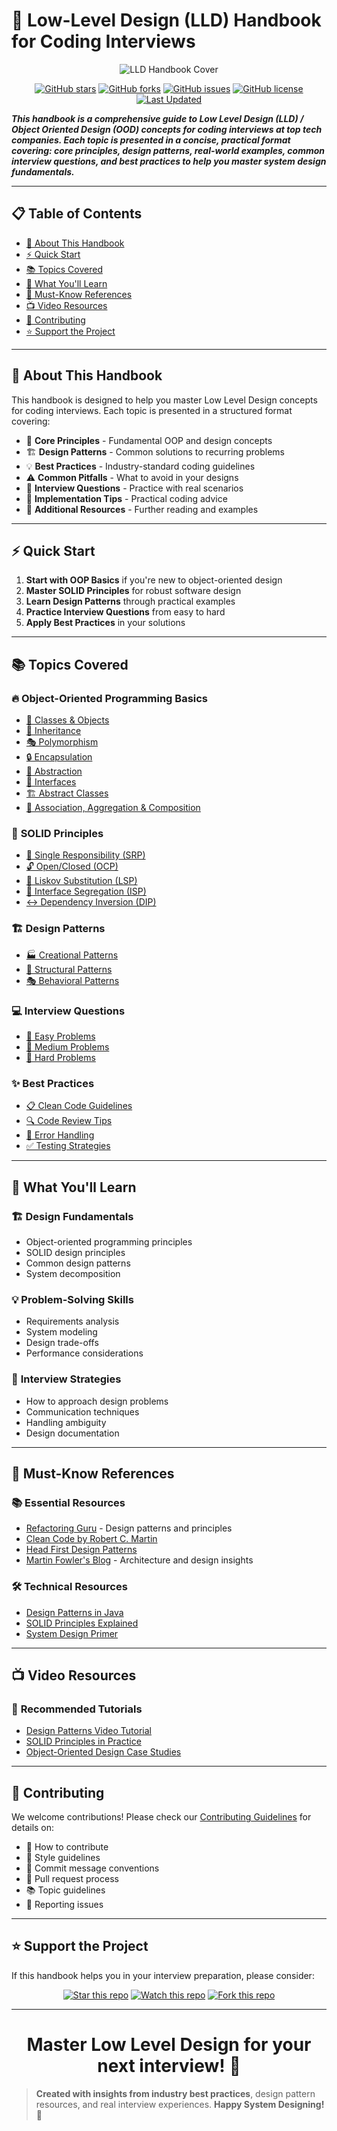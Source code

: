 # 📘 Low-Level Design (LLD) Handbook for Coding Interviews

<div align="center">
  
![LLD Handbook Cover](https://github.com/user-attachments/assets/94df66b5-502a-49f3-873f-6a65556eed73)

[![GitHub stars](https://img.shields.io/github/stars/TharunKumarReddyPolu/LLD-Handbook-for-Coding-Interviews?style=social)](https://github.com/TharunKumarReddyPolu/LLD-Handbook-for-Coding-Interviews/stargazers)
[![GitHub forks](https://img.shields.io/github/forks/TharunKumarReddyPolu/LLD-Handbook-for-Coding-Interviews?style=social)](https://github.com/TharunKumarReddyPolu/LLD-Handbook-for-Coding-Interviews/network/members)
[![GitHub issues](https://img.shields.io/github/issues/TharunKumarReddyPolu/LLD-Handbook-for-Coding-Interviews)](https://github.com/TharunKumarReddyPolu/LLD-Handbook-for-Coding-Interviews/issues)
[![GitHub license](https://img.shields.io/github/license/TharunKumarReddyPolu/LLD-Handbook-for-Coding-Interviews)](https://github.com/TharunKumarReddyPolu/LLD-Handbook-for-Coding-Interviews/blob/main/LICENSE)
[![Last Updated](https://img.shields.io/badge/last%20updated-July%202025-blue)](https://github.com/TharunKumarReddyPolu/LLD-Handbook-for-Coding-Interviews)

</div>

**_This handbook is a comprehensive guide to Low Level Design (LLD) / Object Oriented Design (OOD) concepts for coding interviews at top tech companies. Each topic is presented in a concise, practical format covering: core principles, design patterns, real-world examples, common interview questions, and best practices to help you master system design fundamentals._**

---

## 📋 Table of Contents

- [🎯 About This Handbook](#-about-this-handbook)
- [⚡ Quick Start](#-quick-start)
- [📚 Topics Covered](#-topics-covered)
- [🎯 What You'll Learn](#-what-youll-learn)
- [📖 Must-Know References](#-must-know-references)
- [📺 Video Resources](#-video-resources)
- [🤝 Contributing](#-contributing)
- [⭐ Support the Project](#-support-the-project)

---

## 🎯 About This Handbook

This handbook is designed to help you master Low Level Design concepts for coding interviews. Each topic is presented in a structured format covering:

- 🔑 **Core Principles** - Fundamental OOP and design concepts
- 🏗️ **Design Patterns** - Common solutions to recurring problems
- 💡 **Best Practices** - Industry-standard coding guidelines
- ⚠️ **Common Pitfalls** - What to avoid in your designs
- 🎯 **Interview Questions** - Practice with real scenarios
- 📝 **Implementation Tips** - Practical coding advice
- 🔗 **Additional Resources** - Further reading and examples

---

## ⚡ Quick Start

1. **Start with OOP Basics** if you're new to object-oriented design
2. **Master SOLID Principles** for robust software design
3. **Learn Design Patterns** through practical examples
4. **Practice Interview Questions** from easy to hard
5. **Apply Best Practices** in your solutions

---

## 📚 Topics Covered

### 🔥 **Object-Oriented Programming Basics**
- [📌 Classes & Objects](ood-basics/classes-and-objects.md)
- [🔄 Inheritance](ood-basics/inheritance.md)
- [🎭 Polymorphism](ood-basics/polymorphism.md)
- [🔒 Encapsulation](ood-basics/encapsulation.md)
- [🎯 Abstraction](ood-basics/abstraction.md)
- [🔌 Interfaces](ood-basics/interfaces.md)
- [🏗️ Abstract Classes](ood-basics/abstract-classes.md)
- [🤝 Association, Aggregation & Composition](ood-basics/relationships.md)

### 🌟 **SOLID Principles**
- [🎯 Single Responsibility (SRP)](solid-principles/srp.md)
- [🔓 Open/Closed (OCP)](solid-principles/ocp.md)
- [🔄 Liskov Substitution (LSP)](solid-principles/lsp.md)
- [🔌 Interface Segregation (ISP)](solid-principles/isp.md)
- [↔️ Dependency Inversion (DIP)](solid-principles/dip.md)

### 🏗️ **Design Patterns**
- [🏭 Creational Patterns](design-patterns/creational/README.md)
- [🔨 Structural Patterns](design-patterns/structural/README.md)
- [🎭 Behavioral Patterns](design-patterns/behavioral/README.md)

### 💻 **Interview Questions**
- [📝 Easy Problems](interview-questions/easy/README.md)
- [🔄 Medium Problems](interview-questions/medium/README.md)
- [🚀 Hard Problems](interview-questions/hard/README.md)

### ✨ **Best Practices**
- [📋 Clean Code Guidelines](best-practices/clean-code.md)
- [🔍 Code Review Tips](best-practices/code-review.md)
- [🐛 Error Handling](best-practices/error-handling.md)
- [✅ Testing Strategies](best-practices/testing.md)

---

## 🎯 What You'll Learn

### 🏗️ **Design Fundamentals**
- Object-oriented programming principles
- SOLID design principles
- Common design patterns
- System decomposition

### 💡 **Problem-Solving Skills**
- Requirements analysis
- System modeling
- Design trade-offs
- Performance considerations

### 🎤 **Interview Strategies**
- How to approach design problems
- Communication techniques
- Handling ambiguity
- Design documentation

---

## 📖 Must-Know References

### 📚 **Essential Resources**
- [Refactoring Guru](https://refactoring.guru/) - Design patterns and principles
- [Clean Code by Robert C. Martin](https://www.amazon.com/Clean-Code-Handbook-Software-Craftsmanship/dp/0132350882)
- [Head First Design Patterns](https://www.amazon.com/Head-First-Design-Patterns-Object-Oriented/dp/149207800X)
- [Martin Fowler's Blog](https://martinfowler.com/) - Architecture and design insights

### 🛠️ **Technical Resources**
- [Design Patterns in Java](https://www.journaldev.com/1827/java-design-patterns-example-tutorial)
- [SOLID Principles Explained](https://www.digitalocean.com/community/conceptual-articles/s-o-l-i-d-the-first-five-principles-of-object-oriented-design)
- [System Design Primer](https://github.com/donnemartin/system-design-primer)

---

## 📺 Video Resources

### 🎥 **Recommended Tutorials**
- [Design Patterns Video Tutorial](https://www.youtube.com/watch?v=v9ejT8FO-7I)
- [SOLID Principles in Practice](https://www.youtube.com/watch?v=rtmFCcjEgEw)
- [Object-Oriented Design Case Studies](https://www.youtube.com/watch?v=fJW65Wo7IHI)

---

## 🤝 Contributing

We welcome contributions! Please check our [Contributing Guidelines](CONTRIBUTING.md) for details on:

- 📝 How to contribute
- 🎨 Style guidelines
- 💬 Commit message conventions
- 🔄 Pull request process
- 📚 Topic guidelines
- 🐛 Reporting issues

---

## ⭐ Support the Project

If this handbook helps you in your interview preparation, please consider:

<div align="center">

[![Star this repo](https://img.shields.io/badge/⭐%20Star%20this%20repo-important?style=for-the-badge)](https://github.com/TharunKumarReddyPolu/LLD-Handbook-for-Coding-Interviews/stargazers)
[![Watch this repo](https://img.shields.io/badge/👁%20Watch%20this%20repo-informational?style=for-the-badge)](https://github.com/TharunKumarReddyPolu/LLD-Handbook-for-Coding-Interviews/subscription)
[![Fork this repo](https://img.shields.io/badge/🍴%20Fork%20this%20repo-success?style=for-the-badge)](https://github.com/TharunKumarReddyPolu/LLD-Handbook-for-Coding-Interviews/fork)

</div>

---

<div align="center">

# **Master Low Level Design for your next interview!** 🚀

</div>

> **Created with insights from industry best practices**, design pattern resources, and real interview experiences. **Happy System Designing! 🎨**
